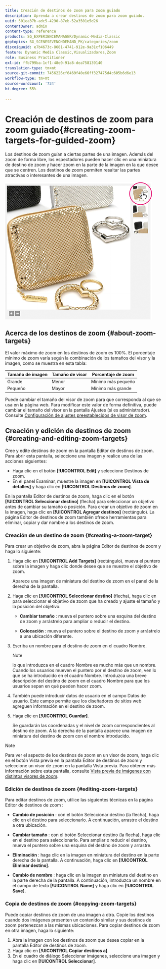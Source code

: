 ```yaml
---
title: Creación de destinos de zoom para zoom guiado
description: Aprenda a crear destinos de zoom para zoom guiado.
uuid: 501ea37b-adc5-4290-87eb-52a3501e5d26
contentOwner: admin
content-type: reference
products: SG_EXPERIENCEMANAGER/Dynamic-Media-Classic
geptopics: SG_SCENESEVENONDEMAND_PK/categories/zoom
discoiquuid: e7b4673c-8681-4741-912e-9a31cf106449
feature: Dynamic Media Classic,Visualizadores,Zoom
role: Business Practitioner
exl-id: ffb799ba-1cf1-48e0-91a8-dea758139140
translation-type: tm+mt
source-git-commit: 7456226cf6469f40e66ff327475d4c605b6d6e13
workflow-type: tm+mt
source-wordcount: '734'
ht-degree: 55%

---
```


# Creación de destinos de zoom para zoom guiado{#creating-zoom-targets-for-guided-zoom}

Los destinos de zoom guían a ciertas partes de una imagen. Además del zoom de forma libre, los espectadores pueden hacer clic en una miniatura de destino de zoom y hacer zoom en la parte de la imagen en la que desee que se centren. Los destinos de zoom permiten resaltar las partes atractivas o interesantes de una imagen.

![Creación de destinos de zoom para zoom guiado](/help/assets/zo_guided_zoom.png)

## Acerca de los destinos de zoom {#about-zoom-targets}

El valor máximo de zoom en los destinos de zoom es 100%. El porcentaje mínimo de zoom varía según la combinación de los tamaños del visor y la imagen, como se muestra en esta tabla:

| Tamaño de imagen | Tamaño de visor | Porcentaje de zoom |
|--- |--- |--- |
| Grande | Menor | Mínimo más pequeño |
| Pequeño | Mayor | Mínimo más grande |

Puede cambiar el tamaño del visor de zoom para que corresponda al que se usa en la página web. Para modificar este valor de forma definitiva, puede cambiar el tamaño del visor en la pantalla Ajustes (si es administrador). Consulte [Configuración de ajustes preestablecidos de visor de zoom](setting-zoom-viewer-presets.md#setting_up_zoom_viewer_presets).

## Creación y edición de destinos de zoom  {#creating-and-editing-zoom-targets}

Cree y edite destinos de zoom en la pantalla Editor de destinos de zoom. Para abrir esta pantalla, seleccione una imagen y realice una de las acciones siguientes:

* Haga clic en el botón **[!UICONTROL Edit]** y seleccione Destinos de zoom.
* En el panel Examinar, muestre la imagen en **[!UICONTROL Vista de detalles]** y haga clic en **[!UICONTROL Destinos de zoom]**.

En la pantalla Editor de destinos de zoom, haga clic en el botón **[!UICONTROL Seleccionar destino]** (flecha) para seleccionar un objetivo antes de cambiar su tamaño o posición. Para crear un objetivo de zoom en la imagen, haga clic en **[!UICONTROL Agregar destinos]** (rectángulo). La página Editor de destinos de zoom también ofrece herramientas para eliminar, copiar y dar nombre a los destinos de zoom.

### Creación de un destino de zoom {#creating-a-zoom-target}

Para crear un objetivo de zoom, abra la página Editor de destinos de zoom y haga lo siguiente:

1. Haga clic en **[!UICONTROL Add Targets]** (rectángulo), mueva el puntero sobre la imagen y haga clic donde desee que se muestre el objetivo de zoom.

   Aparece una imagen de miniatura del destino de zoom en el panel de la derecha de la pantalla.

1. Haga clic en **[!UICONTROL Seleccionar destino]** (flecha), haga clic en para seleccionar el objetivo de zoom que ha creado y ajuste el tamaño y la posición del objetivo.

   * **Cambiar tamaño** : mueva el puntero sobre una esquina del destino de zoom y arrástrelo para ampliar o reducir el destino.

   * **Colocación** : mueva el puntero sobre el destino de zoom y arrástrelo a una ubicación diferente.

1. Escriba un nombre para el destino de zoom en el cuadro Nombre. 

   >[!NOTE]
   >
   >lo que introduzca en el cuadro Nombre es mucho más que un nombre. Cuando los usuarios mueven el puntero por el destino de zoom, ven lo que se ha introducido en el cuadro Nombre. Introduzca una breve descripción del destino de zoom en el cuadro Nombre para que los usuarios sepan en qué pueden hacer zoom.

1. También puede introducir datos de usuario en el campo Datos de usuario. Este campo permite que los diseñadores de sitios web agreguen información en el destino de zoom.
1. Haga clic en **[!UICONTROL Guardar]**.

   Se guardarán las coordenadas y el nivel de zoom correspondientes al destino de zoom. A la derecha de la pantalla aparece una imagen de miniatura del destino de zoom con el nombre introducido.

>[!NOTE]
>
>Para ver el aspecto de los destinos de zoom en un visor de zoom, haga clic en el botón Vista previa en la pantalla Editor de destinos de zoom y seleccione un visor de zoom en la pantalla Vista previa. Para obtener más información sobre esta pantalla, consulte [Vista previa de imágenes con distintos visores de zoom](previewing-image-assets-different-zoom.md#previewing_image_assets_with_different_zoom_viewers).

### Edición de destinos de zoom  {#editing-zoom-targets}

Para editar destinos de zoom, utilice las siguientes técnicas en la página Editor de destinos de zoom :

* **Cambio de posición** : con el botón Seleccionar destino (la flecha), haga clic en el destino para seleccionarlo. A continuación, arrastre el destino a otra ubicación.

* **Cambiar tamaño** : con el botón Seleccionar destino (la flecha), haga clic en el destino para seleccionarlo. Para ampliar o reducir el destino, mueva el puntero sobre una esquina del destino de zoom y arrastre.

* **Eliminación** : haga clic en la imagen en miniatura del destino en la parte derecha de la pantalla. A continuación, haga clic en **[!UICONTROL Eliminar destino]**.

* **Cambio de nombre** : haga clic en la imagen en miniatura del destino en la parte derecha de la pantalla. A continuación, introduzca un nombre en el campo de texto **[!UICONTROL Name]** y haga clic en **[!UICONTROL Save]**.

### Copia de destinos de zoom {#copying-zoom-targets}

Puede copiar destinos de zoom de una imagen a otra. Copie los destinos cuando dos imágenes presenten un contenido similar y sus destinos de zoom pertenezcan a las mismas ubicaciones. Para copiar destinos de zoom en otra imagen, haga lo siguiente:

1. Abra la imagen con los destinos de zoom que desea copiar en la pantalla Editor de destinos de zoom.
1. Haga clic en **[!UICONTROL Copiar destinos a]**.
1. En el cuadro de diálogo Seleccionar imágenes, seleccione una imagen y haga clic en **[!UICONTROL Seleccionar]**.
